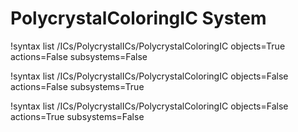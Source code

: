 <!-- MOOSE Documentation Stub: Remove this when content is added. -->

# PolycrystalColoringIC System

!syntax list /ICs/PolycrystalICs/PolycrystalColoringIC objects=True actions=False subsystems=False

!syntax list /ICs/PolycrystalICs/PolycrystalColoringIC objects=False actions=False subsystems=True

!syntax list /ICs/PolycrystalICs/PolycrystalColoringIC objects=False actions=True subsystems=False

